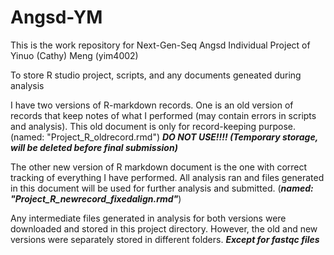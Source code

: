 # Angsd-YM
This is the work repository for Next-Gen-Seq Angsd Individual Project of Yinuo (Cathy) Meng (yim4002)

To store R studio project, scripts, and any documents geneated during analysis

I have two versions of R-markdown records. One is an old version of records that keep notes of what I performed (may contain errors in scripts and analysis). This old document is only for record-keeping purpose. (named: "Project_R_oldrecord.rmd") 
***DO NOT USE!!!! (Temporary storage, will be deleted before final submission)***

The other new version of R markdown document is the one with correct tracking of everything I have performed. All analysis ran and files generated in this document will be used for further analysis and submitted. (***named: "Project_R_newrecord_fixedalign.rmd"***)

Any intermediate files generated in analysis for both versions were downloaded and stored in this project directory. However, the old and new versions were separately stored in different folders.
***Except for fastqc files***

